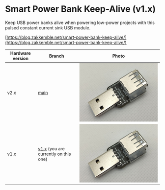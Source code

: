 # Smart Power Bank Keep-Alive (v1.x)

Keep USB power banks alive when powering low-power projects with this pulsed constant current sink USB module.

[https://blog.zakkemble.net/smart-power-bank-keep-alive/](https://blog.zakkemble.net/smart-power-bank-keep-alive/)

|Hardware version|Branch|Photo|
|---|---|---|
|v2.x|[main](https://github.com/zakkemble/SmartPowerBankKeepAlive)|![image](https://github.com/zakkemble/SmartPowerBankKeepAlive/raw/main/images/spbka.jpg "")|
|v1.x|[v1.x](https://github.com/zakkemble/SmartPowerBankKeepAlive/tree/v1.x) (you are currently on this one)|![image](https://github.com/zakkemble/SmartPowerBankKeepAlive/raw/v1.x/images/spbka.jpg "")|
